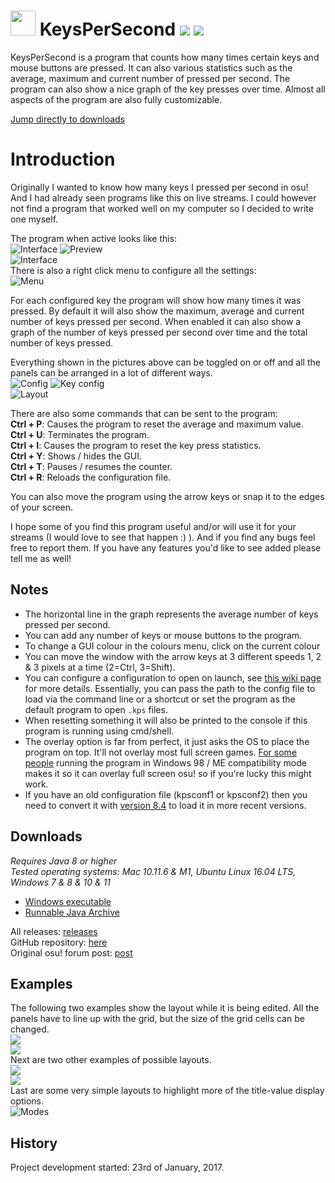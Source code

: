 # <img src="KeysPerSecond/src/kps.png" width="40"/> KeysPerSecond [![](https://img.shields.io/github/release/RoanH/KeysPerSecond.svg)](https://github.com/RoanH/KeysPerSecond/releases) [![](https://img.shields.io/github/downloads/RoanH/KeysPerSecond/total.svg)](#downloads)

KeysPerSecond is a program that counts how many times certain keys and mouse buttons are pressed. It can also various statistics such as the average, maximum and current number of pressed per second. The program can also show a nice graph of the key presses over time. Almost all aspects of the program are also fully customizable.   

[Jump directly to downloads](#downloads)

# Introduction
Originally I wanted to know how many keys I pressed per second in osu! And I had already seen programs like this on live streams.
I could however not find a program that worked well on my computer so I decided to write one myself.

The program when active looks like this:    
![Interface](https://media.roanh.dev/keyspersecond/kps1.png)  ![Preview](https://media.roanh.dev/keyspersecond/preview.gif)    
![Interface](https://media.roanh.dev/keyspersecond/kps2.png)    
There is also a right click menu to configure all the settings:    
![Menu](https://media.roanh.dev/keyspersecond/remnu.png)    

For each configured key the program will show how many times it was pressed. By default it will also show the maximum, average and current number of keys pressed per second.
When enabled it can also show a graph of the number of keys pressed per second over time and the total number of keys pressed.

Everything shown in the pictures above can be toggled on or off and all the panels can be arranged in a lot of different ways.      
![Config](https://media.roanh.dev/keyspersecond/cmain.png)  ![Key config](https://media.roanh.dev/keyspersecond/ckeys.png)    
![Layout](https://media.roanh.dev/keyspersecond/clayout.png)    

There are also some commands that can be sent to the program:    
**Ctrl + P**: Causes the program to reset the average and maximum value.    
**Ctrl + U**: Terminates the program.    
**Ctrl + I**: Causes the program to reset the key press statistics.    
**Ctrl + Y**: Shows / hides the GUI.    
**Ctrl + T**: Pauses / resumes the counter.    
**Ctrl + R**: Reloads the configuration file.

You can also move the program using the arrow keys or snap it to the edges of your screen.

I hope some of you find this program useful and/or will use it for your streams (I would love to see that happen  :) ).
And if you find any bugs feel free to report them. If you have any features you'd like to see added please tell me as well!

## Notes
- The horizontal line in the graph represents the average number of keys pressed per second.
- You can add any number of keys or mouse buttons to the program.
- To change a GUI colour in the colours menu, click on the current colour
- You can move the window with the arrow keys at 3 different speeds 1, 2 & 3 pixels at a time (2=Ctrl, 3=Shift).
- You can configure a configuration to open on launch, see [this wiki page](https://github.com/RoanH/KeysPerSecond/wiki) for more details. Essentially, you can pass the path to the config file to load via the command line or a shortcut or set the program as the default program to open `.kps` files.
- When resetting something it will also be printed to the console if this program is running using cmd/shell.    
- The overlay option is far from perfect, it just asks the OS to place the program on top. It'll not overlay most full screen games. [For some people](https://youtu.be/E_WHAaI_-Zw) running the program in Windows 98 / ME compatibility mode makes it so it can overlay full screen osu! so if you're lucky this might work.
- If you have an old configuration file (kpsconf1 or kpsconf2) then you need to convert it with [version 8.4](https://github.com/RoanH/KeysPerSecond/releases/tag/v8.4) to load it in more recent versions.  

## Downloads
_Requires Java 8 or higher_    
_Tested operating systems: Mac 10.11.6 & M1, Ubuntu Linux 16.04 LTS, Windows 7 & 8 & 10 & 11_    
- [Windows executable](https://github.com/RoanH/KeysPerSecond/releases/download/v8.7/KeysPerSecond-v8.7.exe)    
- [Runnable Java Archive](https://github.com/RoanH/KeysPerSecond/releases/download/v8.7/KeysPerSecond-v8.7.jar)

All releases: [releases](https://github.com/RoanH/KeysPerSecond/releases)    
GitHub repository: [here](https://github.com/RoanH/KeysPerSecond)    
Original osu! forum post: [post](https://osu.ppy.sh/community/forums/topics/552405)    

## Examples
The following two examples show the layout while it is being edited. All the panels have to line up with the grid, but the size of the grid cells can be changed.    
![](https://media.roanh.dev/keyspersecond/ex1.png)    
![](https://media.roanh.dev/keyspersecond/ex2.png)    
Next are two other examples of possible layouts.    
![](https://media.roanh.dev/keyspersecond/ex3.png)    
![](https://media.roanh.dev/keyspersecond/ex4.png)    
Last are some very simple layouts to highlight more of the title-value display options.    
![Modes](https://media.roanh.dev/keyspersecond/lmodes.png)      

## History
Project development started: 23rd of January, 2017.
